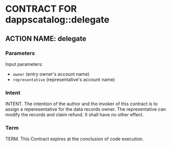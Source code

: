 # CONTRACT FOR dappscatalog::delegate

## ACTION NAME: delegate

### Parameters
Input parameters:

* `owner` (entry owner's account name)
* `representative` (representative's account name)


### Intent
INTENT. The intention of the author and the invoker of this contract is to assign a reperesentative for the data records owner. The representative can modify the records and claim refund. It shall have no other effect.

### Term
TERM. This Contract expires at the conclusion of code execution.
